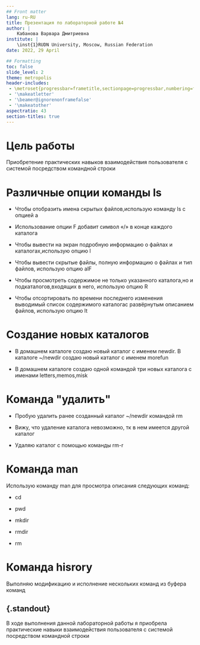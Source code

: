 ```yaml
---
## Front matter
lang: ru-RU
title: Презентация по лабораторной работе №4
author: |
	Кабанова Варвара Дмитриевна
institute: |
	\inst{1}RUDN University, Moscow, Russian Federation
date: 2022, 29 April 

## Formatting
toc: false
slide_level: 2
theme: metropolis
header-includes: 
 - \metroset{progressbar=frametitle,sectionpage=progressbar,numbering=fraction}
 - '\makeatletter'
 - '\beamer@ignorenonframefalse'
 - '\makeatother'
aspectratio: 43
section-titles: true
---
```


# Цель работы

Приобретение практических навыков взаимодействия пользователя с системой посредством командной строки

# Различные опции команды ls

- Чтобы отобразить имена скрытых файлов,использую команду ls с опцией a

- Использование опции F добавит символ «/» в конце каждого каталога

- Чтобы вывести на экран подробную информацию о файлах и каталогах,использую опцию l

- Чтобы вывести скрытые файлы, полную информацию о файлах и тип файлов, использую опцию alF

- Чтобы просмотреть содержимое не только указанного каталога,но и подкаталогов,входящих в него, использую опцию R

- Чтобы отсортировать по времени последнего изменения выводимый список содержимого каталогас развёрнутым описанием файлов, использую опцию lt 

# Создание новых каталогов

- В домашнем каталоге создаю новый каталог с именем newdir. В каталоге ~/newdir создаю новый каталог с именем morefun

- В домашнем каталоге создаю одной командой три новых каталога с именами letters,memos,misk

# Команда "удалить"

- Пробую удалить ранее созданный каталог ~/newdir командой rm

- Вижу, что удаление каталога невозможно, тк в нем имеется другой каталог

- Удаляю каталог с помощью команды rm-r

# Команда man

Использую команду man для просмотра описания следующих команд:

- cd 

- pwd

- mkdir 

- rmdir 

- rm

# Команда hisrory 

Выполняю модификацию и исполнение нескольких команд из буфера команд

## {.standout}

В ходе выполнения данной лабораторной работы я приобрела практические навыки взаимодействия пользователя с системой посредством командной строки
